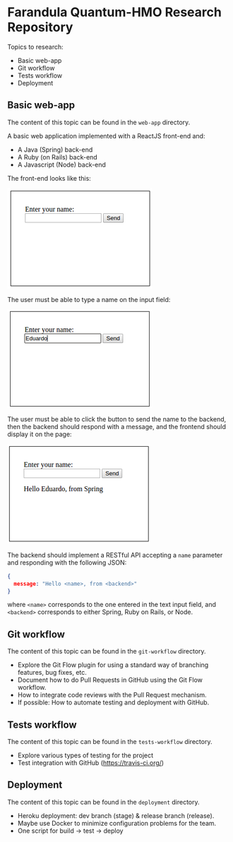 # Farandula Quantum-HMO Research Repository

Topics to research:

- Basic web-app
- Git workflow
- Tests workflow
- Deployment

## Basic web-app

The content of this topic can be found in the `web-app` directory.

A basic web application implemented with a ReactJS front-end and:
- A Java (Spring) back-end
- A Ruby (on Rails) back-end
- A Javascript (Node) back-end

The front-end looks like this:

![web-app-1](imgs/webapp1.png)

The user must be able to type a name on the input field:

![web-app-2](imgs/webapp2.png)

The user must be able to click the button to send the name to the backend,
then the backend should respond with a message, and the frontend should display
it on the page:

![web-app-3](imgs/webapp3.png)

The backend should implement a RESTful API accepting a `name` parameter and
responding with the following JSON:

```JSON
{
  message: "Hello <name>, from <backend>"
}
```

where `<name>` corresponds to the one entered in the text input field, and
`<backend>` corresponds to either Spring, Ruby on Rails, or Node.

## Git workflow

The content of this topic can be found in the `git-workflow` directory.

- Explore the Git Flow plugin for using a standard way of branching features,
bug fixes, etc.
- Document how to do Pull Requests in GitHub using the Git Flow workflow.
- How to integrate code reviews with the Pull Request mechanism.
- If possible: How to automate testing and deployment with GitHub.

## Tests workflow

The content of this topic can be found in the `tests-workflow` directory.

- Explore various types of testing for the project
- Test integration with GitHub (https://travis-ci.org/)

## Deployment

The content of this topic can be found in the `deployment` directory.

- Heroku deployment: dev branch (stage) & release branch (release).
- Maybe use Docker to minimize configuration problems for the team.
- One script for build -> test -> deploy
